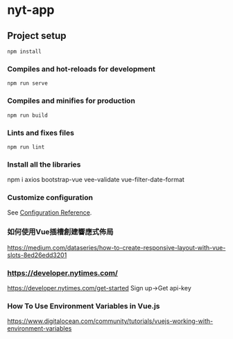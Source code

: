 # nyt-app

## Project setup
```
npm install
```

### Compiles and hot-reloads for development
```
npm run serve
```

### Compiles and minifies for production
```
npm run build
```

### Lints and fixes files
```
npm run lint
```
### Install all the libraries
npm i axios bootstrap-vue vee-validate vue-filter-date-format

### Customize configuration
See [Configuration Reference](https://cli.vuejs.org/config/).

### 如何使用Vue插槽創建響應式佈局
https://medium.com/dataseries/how-to-create-responsive-layout-with-vue-slots-8ed26edd3201

### https://developer.nytimes.com/
https://developer.nytimes.com/get-started
Sign up->Get api-key

### How To Use Environment Variables in Vue.js
https://www.digitalocean.com/community/tutorials/vuejs-working-with-environment-variables
